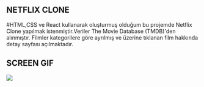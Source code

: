 ## NETFLIX CLONE

#HTML,CSS ve React kullanarak oluşturmuş olduğum bu projemde Netflix Clone yapılmak istenmiştir.Veriler The Movie Database (TMDB)'den alınmıştır. Filmler kategorilere göre ayrılmış ve üzerine tıklanan film hakkında detay sayfası açılmaktadır.

## SCREEN GIF

![](NETFLİX.gif)

